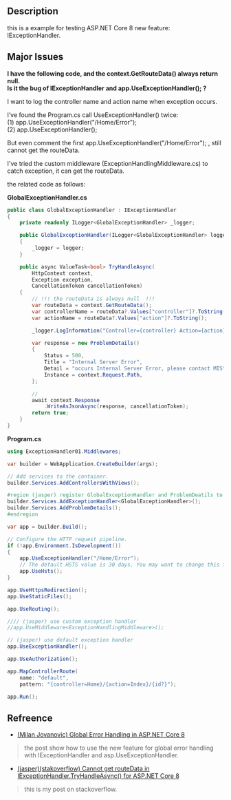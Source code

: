 
## Description

this is a example for testing ASP.NET Core 8 new feature: IExceptionHandler.  

## Major Issues

**I have the following code, and the context.GetRouteData() always return null.**  
**Is it the bug of IExceptionHandler and app.UseExceptionHandler(); ?**

I want to log the controller name and action name when exception occurs.

I’ve found the Program.cs call UseExceptionHandler() twice:  
(1) app.UseExceptionHandler("/Home/Error");  
(2) app.UseExceptionHandler();  

But even comment the first app.UseExceptionHandler("/Home/Error"); , still cannot get the routeData.  

I've tried the custom middleware (ExceptionHandlingMiddleware.cs) to catch exception, it can get the routeData.  

the related code as follows:  

**GlobalExceptionHandler.cs**   

```csharp
public class GlobalExceptionHandler : IExceptionHandler
{
    private readonly ILogger<GlobalExceptionHandler> _logger;

    public GlobalExceptionHandler(ILogger<GlobalExceptionHandler> logger)
    {
        _logger = logger;
    }

    public async ValueTask<bool> TryHandleAsync(
        HttpContext context, 
        Exception exception, 
        CancellationToken cancellationToken)
    {
        // !!! the routeData is always null  !!!
        var routeData = context.GetRouteData();
        var controllerName = routeData?.Values["controller"]?.ToString();
        var actionName = routeData?.Values["action"]?.ToString();

        _logger.LogInformation("Controller={controller} Action={action}", controllerName, actionName);

        var response = new ProblemDetails()
        {
            Status = 500,
            Title = "Internal Server Error",
            Detail = "occurs Internal Server Error, please contact MIS",
            Instance = context.Request.Path,
        };

        // 
        await context.Response
            .WriteAsJsonAsync(response, cancellationToken);
        return true;
    }
}
```

**Program.cs**   
```csharp
using ExceptionHandler01.Middlewares;

var builder = WebApplication.CreateBuilder(args);

// Add services to the container.
builder.Services.AddControllersWithViews();

#region (jasper) register GlobalExceptionHandler and ProblemDeatils to DI
builder.Services.AddExceptionHandler<GlobalExceptionHandler>();
builder.Services.AddProblemDetails();
#endregion

var app = builder.Build();

// Configure the HTTP request pipeline.
if (!app.Environment.IsDevelopment())
{
    app.UseExceptionHandler("/Home/Error");
    // The default HSTS value is 30 days. You may want to change this for production scenarios, see https://aka.ms/aspnetcore-hsts.
    app.UseHsts();
}

app.UseHttpsRedirection();
app.UseStaticFiles();

app.UseRouting();

//// (jasper) use custom exception handler
//app.UseMiddleware<ExceptionHandlingMiddleware>();

// (jasper) use default exception handler
app.UseExceptionHandler();

app.UseAuthorization();

app.MapControllerRoute(
    name: "default",
    pattern: "{controller=Home}/{action=Index}/{id?}");

app.Run();
```

## Refreence

* <a href="https://www.milanjovanovic.tech/blog/global-error-handling-in-aspnetcore-8" target="_blank">(Milan Jovanovic) Global Error Handling in ASP.NET Core 8</a>  
> the post show how to use the new feature for global error handling with IExceptionHandler and asp.UseExceptionHandler.  

* <a href="https://stackoverflow.com/questions/78039198/cannot-get-routedata-in-iexceptionhandler-tryhandleasync-for-asp-net-core-8" target="_blank">(jasper)(stakoverflow) Cannot get routeData in IExceptionHandler.TryHandleAsync() for ASP.NET Core 8</a>  
> this is my post on stackoverflow.  



